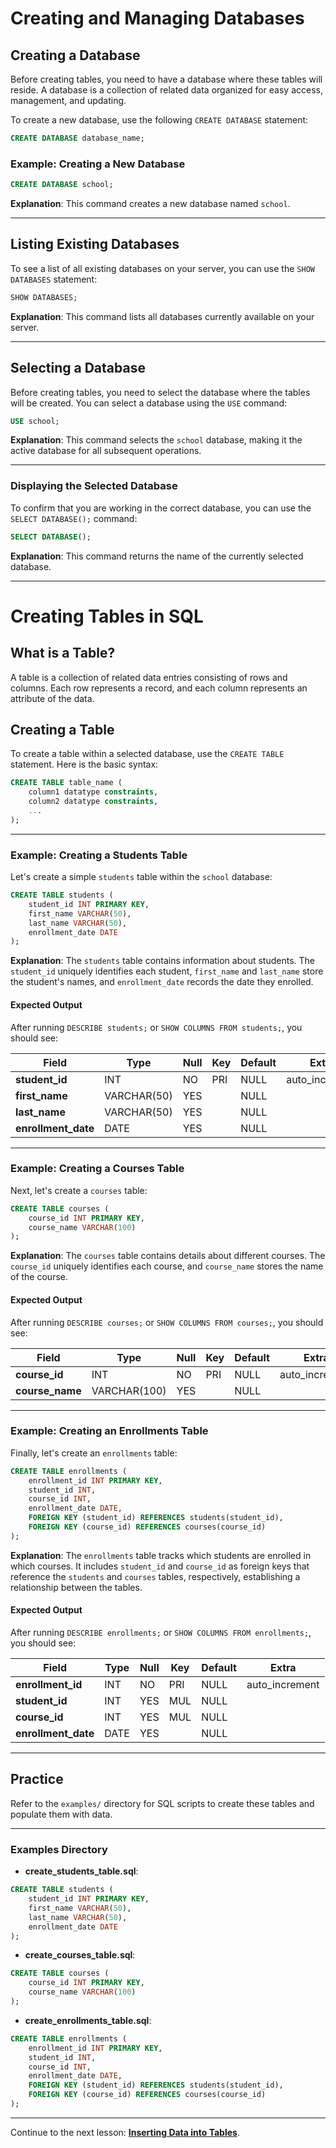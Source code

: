 
# Creating and Managing Databases

## Creating a Database
Before creating tables, you need to have a database where these tables will reside. A database is a collection of related data organized for easy access, management, and updating.

To create a new database, use the following `CREATE DATABASE` statement:

```sql
CREATE DATABASE database_name;
```

### Example: Creating a New Database

```sql
CREATE DATABASE school;
```

**Explanation**: This command creates a new database named `school`.

---

## Listing Existing Databases
To see a list of all existing databases on your server, you can use the `SHOW DATABASES` statement:

```sql
SHOW DATABASES;
```

**Explanation**: This command lists all databases currently available on your server.

---

## Selecting a Database
Before creating tables, you need to select the database where the tables will be created. You can select a database using the `USE` command:

```sql
USE school;
```

**Explanation**: This command selects the `school` database, making it the active database for all subsequent operations.

---

### Displaying the Selected Database
To confirm that you are working in the correct database, you can use the `SELECT DATABASE();` command:

```sql
SELECT DATABASE();
```

**Explanation**: This command returns the name of the currently selected database.

---

# Creating Tables in SQL

## What is a Table?
A table is a collection of related data entries consisting of rows and columns. Each row represents a record, and each column represents an attribute of the data.

## Creating a Table
To create a table within a selected database, use the `CREATE TABLE` statement. Here is the basic syntax:

```sql
CREATE TABLE table_name (
    column1 datatype constraints,
    column2 datatype constraints,
    ...
);
```

---

### Example: Creating a Students Table
Let's create a simple `students` table within the `school` database:

```sql
CREATE TABLE students (
    student_id INT PRIMARY KEY,
    first_name VARCHAR(50),
    last_name VARCHAR(50),
    enrollment_date DATE
);
```

**Explanation**: The `students` table contains information about students. The `student_id` uniquely identifies each student, `first_name` and `last_name` store the student's names, and `enrollment_date` records the date they enrolled.

#### **Expected Output**
After running `DESCRIBE students;` or `SHOW COLUMNS FROM students;`, you should see:

| Field           | Type        | Null | Key | Default | Extra          |
|-----------------|-------------|------|-----|---------|----------------|
| **student_id**  | INT         | NO   | PRI | NULL    | auto_increment |
| **first_name**  | VARCHAR(50) | YES  |     | NULL    |                |
| **last_name**   | VARCHAR(50) | YES  |     | NULL    |                |
| **enrollment_date** | DATE    | YES  |     | NULL    |                |

---

### Example: Creating a Courses Table
Next, let's create a `courses` table:

```sql
CREATE TABLE courses (
    course_id INT PRIMARY KEY,
    course_name VARCHAR(100)
);
```

**Explanation**: The `courses` table contains details about different courses. The `course_id` uniquely identifies each course, and `course_name` stores the name of the course.

#### **Expected Output**
After running `DESCRIBE courses;` or `SHOW COLUMNS FROM courses;`, you should see:

| Field       | Type         | Null | Key | Default | Extra          |
|-------------|--------------|------|-----|---------|----------------|
| **course_id** | INT        | NO   | PRI | NULL    | auto_increment |
| **course_name** | VARCHAR(100) | YES |  | NULL    |                |

---

### Example: Creating an Enrollments Table
Finally, let's create an `enrollments` table:

```sql
CREATE TABLE enrollments (
    enrollment_id INT PRIMARY KEY,
    student_id INT,
    course_id INT,
    enrollment_date DATE,
    FOREIGN KEY (student_id) REFERENCES students(student_id),
    FOREIGN KEY (course_id) REFERENCES courses(course_id)
);
```

**Explanation**: The `enrollments` table tracks which students are enrolled in which courses. It includes `student_id` and `course_id` as foreign keys that reference the `students` and `courses` tables, respectively, establishing a relationship between the tables.

#### **Expected Output**
After running `DESCRIBE enrollments;` or `SHOW COLUMNS FROM enrollments;`, you should see:

| Field           | Type | Null | Key | Default | Extra          |
|-----------------|------|------|-----|---------|----------------|
| **enrollment_id** | INT | NO   | PRI | NULL    | auto_increment |
| **student_id**  | INT  | YES  | MUL | NULL    |                |
| **course_id**   | INT  | YES  | MUL | NULL    |                |
| **enrollment_date** | DATE | YES | | NULL    |                |

---

## Practice
Refer to the `examples/` directory for SQL scripts to create these tables and populate them with data.

---

### Examples Directory

- **create_students_table.sql**:

```sql
CREATE TABLE students (
    student_id INT PRIMARY KEY,
    first_name VARCHAR(50),
    last_name VARCHAR(50),
    enrollment_date DATE
);
```

- **create_courses_table.sql**:

```sql
CREATE TABLE courses (
    course_id INT PRIMARY KEY,
    course_name VARCHAR(100)
);
```

- **create_enrollments_table.sql**:

```sql
CREATE TABLE enrollments (
    enrollment_id INT PRIMARY KEY,
    student_id INT,
    course_id INT,
    enrollment_date DATE,
    FOREIGN KEY (student_id) REFERENCES students(student_id),
    FOREIGN KEY (course_id) REFERENCES courses(course_id)
);
```

---

Continue to the next lesson: **[Inserting Data into Tables](../03_Inserting_Data/inserting_data.md)**.



